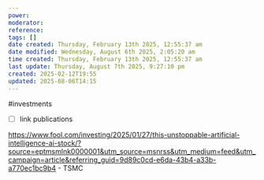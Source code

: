 ```yaml
---
power: 
moderator: 
reference: 
tags: []
date created: Thursday, February 13th 2025, 12:55:37 am
date modified: Wednesday, August 6th 2025, 2:05:20 am
time created: Thursday, February 13th 2025, 12:55:37 am
last update: Thursday, August 7th 2025, 9:27:10 pm
created: 2025-02-12T19:55
updated: 2025-08-06T14:15
---
```

#investments 
- [ ] link publications

https://www.fool.com/investing/2025/01/27/this-unstoppable-artificial-intelligence-ai-stock/?source=eptmsmlnk0000001&utm_source=msnrss&utm_medium=feed&utm_campaign=article&referring_guid=9d89c0cd-e6da-43b4-a33b-a770ec1bc9b4 - TSMC